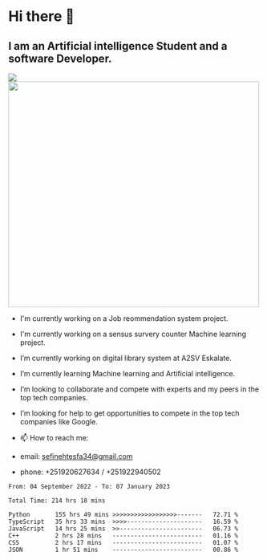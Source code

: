 # Hi there 👋
## I am an Artificial intelligence Student and a software Developer.
<img src = "https://github-readme-stats.vercel.app/api?username=sefinehtesfa34&&show_icons=true&title_color=ffffff&icon_color=bb2acf&text_color=daf7dc&bg_color=151515"/>
<img src="https://wakatime.com/share/@sefinehtesfa34/ae9674e3-b462-4438-9120-52fc3d0ffbbb.png" width ="500" height = "450"/>

- I'm currently working on a Job reommendation system project.
- I'm currently working on a sensus survery counter Machine learning project.
-  I’m currently working on digital library system at A2SV Eskalate.
-  I’m currently learning Machine learning and Artificial intelligence.
-  I’m looking to collaborate and compete with experts and my peers in the top tech companies.
-  I’m looking for help to get opportunities to compete in the top tech companies like Google.

- 📫 How to reach me: 
- email: sefinehtesfa34@gmail.com
- phone: +251920627634 / +251922940502
<!--START_SECTION:waka-->

```text
From: 04 September 2022 - To: 07 January 2023

Total Time: 214 hrs 18 mins

Python       155 hrs 49 mins >>>>>>>>>>>>>>>>>>-------   72.71 %
TypeScript   35 hrs 33 mins  >>>>---------------------   16.59 %
JavaScript   14 hrs 25 mins  >>-----------------------   06.73 %
C++          2 hrs 28 mins   -------------------------   01.16 %
CSS          2 hrs 17 mins   -------------------------   01.07 %
JSON         1 hr 51 mins    -------------------------   00.86 %
```

<!--END_SECTION:waka-->
